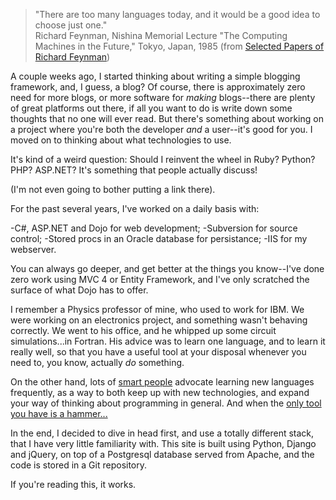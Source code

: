 
<blockquote>
"There are too many languages today, and it would be a good idea to choose just one."
<footer>Richard Feynman, Nishina Memorial Lecture "The Computing Machines in the Future," Tokyo, Japan, 1985 (from <a href="http://www.amazon.com/Selected-Papers-Richard-Feynman-Commentary/dp/9810241305/ref=sr_1_1?ie=UTF8&qid=1370793875&sr=8-1&keywords=selected+papers+of+richard+feynman">Selected Papers of Richard Feynman</a>)</footer>
</blockquote>

A couple weeks ago, I started thinking about writing a simple blogging framework, and, I guess, a blog?  Of course, there is approximately zero need for more blogs, or more software for <i>making</i> blogs--there are plenty of great platforms out there, if all you want to do is write down some thoughts that no one will ever read.  But there's something about working on a project where you're both the developer <i>and</i> a user--it's good for you.  I moved on to thinking about what technologies to use.  

It's kind of a weird question:  Should I reinvent the wheel in Ruby?  Python?  PHP?  ASP.NET?  It's something that people actually discuss!


(I'm not even going to bother putting a link there).


For the past several years, I've worked on a daily basis with:

-C#, ASP.NET and Dojo for web development;
-Subversion for source control;
-Stored procs in an Oracle database for persistance;
-IIS for my webserver.


You can always go deeper, and get better at the things you know--I've done zero work using MVC 4 or Entity Framework, and I've only scratched the surface of what Dojo has to offer.  

I remember a Physics professor of mine, who used to work for IBM.  We were working on an electronics project, and something wasn't behaving correctly.  We went to his office, and he whipped up some circuit simulations...in Fortran.  His advice was to learn one language, and to learn it really well, so that you have a useful tool at your disposal whenever you need to, you know, actually <i>do</i> something.  

On the other hand, lots of <a href="http://pragprog.com/book/tpp/the-pragmatic-programmer">smart people</a> advocate learning new languages frequently, as a way to both keep up with new technologies, and expand your way of thinking about programming in general.  And when the <a href="https://en.wiktionary.org/wiki/if_all_you_have_is_a_hammer,_everything_looks_like_a_nail">only tool you have is a hammer...</a>

In the end, I decided to dive in head first, and use a totally different stack, that I have very little familiarity with.  This site is built using Python, Django and jQuery, on top of a Postgresql database served from Apache, and the code is stored in a Git repository.  

If you're reading this, it works.
